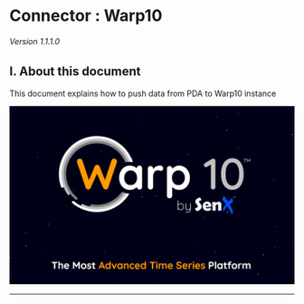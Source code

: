 # Connector : Warp10

###### Version 1.1.1.0

## I. About this document

This document explains how to push data from PDA to Warp10 instance

![warp10_logo](imgs/warp10_logo.png "")

---
